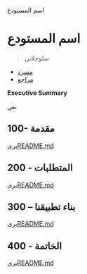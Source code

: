 اسم المستودع

# اسم المستودع

> سلوجلاين

-   [مسرد](./GLOSSARY.md)
-   [مراجع](./REFERENCES.md)

**Executive Summary**

نص

## 100- مقدمة

يرى[README.md](./100/README.md)

## 200 - المتطلبات

يرى[README.md](./200/README.md)

## 300 – بناء تطبيقنا

يرى[README.md](./300/README.md)

## 400 - الخاتمة

يرى[README.md](./400/README.md)
